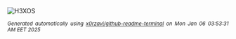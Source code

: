<div align="justify">
<picture>
    <source media="(prefers-color-scheme: dark)" srcset="https://i.ibb.co/tY2Xxxk/output-gif.gif">
    <source media="(prefers-color-scheme: light)" srcset="https://i.ibb.co/tY2Xxxk/output-gif.gif">
    <img alt="H3XOS" src="https://i.ibb.co/tY2Xxxk/output-gif.gif">
</picture>

<sub><i>Generated automatically using [x0rzavi/github-readme-terminal](https://github.com/x0rzavi/github-readme-terminal) on Mon Jan 06 03:53:31 AM EET 2025</i></sub>
</div>